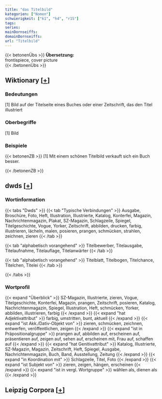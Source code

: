 ```yaml
---
title: "das Titelbild"
kategorien: ["Nomen"]
schwierigkeit: ["k1", "h4", "r15"]
tags:
series:
mainDornseiffs:
domainDornseiffs:
url: "Titelbild"
---
```


{{< betonenÜbs >}}
**Übersetzung:**  
frontispiece, cover picture  
{{< /betonenÜbs >}}

## Wiktionary [[+](https://de.wiktionary.org/wiki/Titelbild)]

### Bedeutungen
[1] Bild auf der Titelseite eines Buches oder einer Zeitschrift, das den Titel illustriert  

### Oberbegriffe
[1] Bild  

### Beispiele
{{< betonenZB >}}
[1] Mit einem schönen Titelbild verkauft sich ein Buch besser.  

{{< /betonenZB >}}


## dwds [[+](https://www.dwds.de/wb/Titelbild)]

### Wortinformation
{{< tabs "Dwds" >}}
{{< tab "Typische Verbindungen" >}}
Ausgabe, Broschüre, Foto, Heft, Illustration, Illustrierte, Katalog, Konterfei, Magazin, Nachrichtenmagazin, Plakat, SZ-Magazin, Schlagzeile, Spiegel, Titelgeschichte, Vogue, Yorker, Zeitschrift, abbilden, drucken, farbig, illustrieren, lächeln, malen, posieren, prangen, schmücken, strahlen, zeichnen, zieren
{{< /tab >}}

{{< tab "alphabetisch vorangehend" >}}
Titelbewerber, Titelausgabe, Titelaufnahme, Titelauflage, Titelanwärter
{{< /tab >}}

{{< tab "alphabetisch vorangehend" >}}
Titelblatt, Titelbogen, Titelchance, Titelchen, Titelei
{{< /tab >}}

{{< /tabs >}}

### Wortprofil
{{< expand "Überblick" >}} SZ-Magazin, Illustrierte, zieren, Vogue, Titelgeschichte, Konterfei, Magazin, prangen, Zeitschrift, posieren, Katalog, Nachrichtenmagazin, Spiegel, Illustration, Heft, schmücken, Yorker, abbilden, illustrieren, farbig {{< /expand >}}
{{< expand "hat Adjektivattribut" >}} farbig, umstritten, bunt, aktuell {{< /expand >}}
{{< expand "ist Akk./Dativ-Objekt von" >}} zieren, schmücken, zeichnen, entwerfen, veröffentlichen, zeigen {{< /expand >}}
{{< expand "ist in Präpositionalgruppe" >}} prangen auf, abbilden auf, erscheinen auf, präsentieren auf, zeigen auf, sehen auf, erscheinen mit, Frau auf, schaffen auf {{< /expand >}}
{{< expand "hat Genitivattribut" >}} Katalog, Illustrierte, SZ-Magazin, Magazin, Zeitschrift, Heft, Spiegel, Ausgabe, Nachrichtenmagazin, Buch, Band, Ausstellung, Zeitung {{< /expand >}}
{{< expand "in Koordination mit" >}} Schlagzeile, Titel, Foto {{< /expand >}}
{{< expand "ist Subjekt von" >}} zieren, zeigen, hängen, erscheinen {{< /expand >}}
{{< expand "ist in vergl. Wortgruppe" >}} wählen als, dienen als {{< /expand >}}

## Leipzig Corpora [[+](https://corpora.uni-leipzig.de/en/res?word=Titelbild&corpusId=deu_newscrawl-public_2018)]

